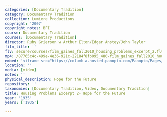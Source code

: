 ```yaml
---
categories: [Documentary Tradition]
category: Documentary Tradition
collection: Lumiere Productions
copyright: '2007'
copyright_notes: BFI
course: Documentary Tradition
courses: [Documentary Tradition]
director: Ruby Grierson w Arthur Elton/Edgar Anstey/John Taylor
film_title: ''
flv: secure/courses/film_gaines_fall2010_housing_problems_excerpt_2.flv
mp4: /87765c4c-499e-4e36-921c-22184f8fb095_480-film_gaines_fall2010_housing_problems_excerpt_2.mp4
embed: '<iframe src="https://columbia.hosted.panopto.com/Panopto/Pages/Embed.aspx?id=dee0c590-11ef-4fcf-be51-a95f0103b7f7&v=1" width="720" height="405" style="padding: 0px; border: 1px solid #464646;" frameborder="0" allowfullscreen allow="autoplay"></iframe>'
location: ''
media: [video]
notes: ''
physical_description: Hope for the Future
repository: ''
taxonomies: [Documentary Tradition, Video, Documentary Tradition]
title: Housing Problems Excerpt 2- Hope for the Future
year: '1935'
years: ['1935']

---
```

